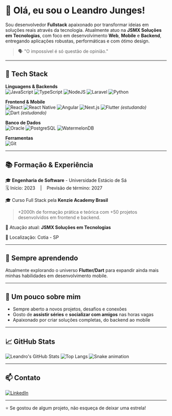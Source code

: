 # 👋 Olá, eu sou o Leandro Junges!

Sou desenvolvedor **Fullstack** apaixonado por transformar ideias em soluções reais através da tecnologia. Atualmente atuo na **JSMX Soluções em Tecnologias**, com foco em desenvolvimento **Web**, **Mobile** e **Backend**, entregando aplicações robustas, performáticas e com ótimo design.

> 🗣 "O impossível é só questão de opinião."

---

## 🚀 Tech Stack

**Linguagens & Backends**  
![JavaScript](https://img.shields.io/badge/-JavaScript-F7DF1E?style=flat&logo=javascript&logoColor=black)
![TypeScript](https://img.shields.io/badge/-TypeScript-3178C6?style=flat&logo=typescript&logoColor=white)
![NodeJS](https://img.shields.io/badge/-Node.js-339933?style=flat&logo=node.js&logoColor=white)
![Laravel](https://img.shields.io/badge/-Laravel-FF2D20?style=flat&logo=laravel&logoColor=white)
![Python](https://img.shields.io/badge/-Python-3776AB?style=flat&logo=python&logoColor=white)

**Frontend & Mobile**  
![React](https://img.shields.io/badge/-React-61DAFB?style=flat&logo=react&logoColor=black)
![React Native](https://img.shields.io/badge/-React%20Native-61DAFB?style=flat&logo=react&logoColor=black)
![Angular](https://img.shields.io/badge/-Angular-DD0031?style=flat&logo=angular&logoColor=white)
![Next.js](https://img.shields.io/badge/-Next.js-000000?style=flat&logo=next.js)
![Flutter](https://img.shields.io/badge/-Flutter-02569B?style=flat&logo=flutter&logoColor=white) *(estudando)*  
![Dart](https://img.shields.io/badge/-Dart-0175C2?style=flat&logo=dart&logoColor=white) *(estudando)*

**Banco de Dados**  
![Oracle](https://img.shields.io/badge/-Oracle-F80000?style=flat&logo=oracle&logoColor=white)
![PostgreSQL](https://img.shields.io/badge/-PostgreSQL-4169E1?style=flat&logo=postgresql&logoColor=white)
![WatermelonDB](https://img.shields.io/badge/-WatermelonDB-FF4A00?style=flat&logo=github&logoColor=white)

**Ferramentas**  
![Git](https://img.shields.io/badge/-Git-F05032?style=flat&logo=git&logoColor=white)

---

## 📚 Formação & Experiência

🎓 **Engenharia de Software** - Universidade Estácio de Sá  
🗓️ Início: 2023 &nbsp;&nbsp;&nbsp;|&nbsp;&nbsp;&nbsp; Previsão de término: 2027

🎓 Curso Full Stack pela **Kenzie Academy Brasil**  
> +2000h de formação prática e teórica com +50 projetos desenvolvidos em frontend e backend.

💼 Atuação atual: **JSMX Soluções em Tecnologias**

📍 Localização: Cotia - SP

---

## 🧠 Sempre aprendendo

Atualmente explorando o universo **Flutter/Dart** para expandir ainda mais minhas habilidades em desenvolvimento mobile.

---

## 🎯 Um pouco sobre mim

- Sempre aberto a novos projetos, desafios e conexões
- Gosto de **assistir séries** e **socializar com amigos** nas horas vagas
- Apaixonado por criar soluções completas, do backend ao mobile

---

## 📈 GitHub Stats

![Leandro's GitHub Stats](https://github-readme-stats.vercel.app/api?username=LeandroJunges&show_icons=true&theme=tokyonight)
![Top Langs](https://github-readme-stats.vercel.app/api/top-langs/?username=LeandroJunges&layout=compact&theme=tokyonight)
![Snake animation](https://github.com/seu-usuário-aqui/seu-usuário-aqui/blob/output/github-contribution-grid-snake.svg)

---

## 📫 Contato

[![LinkedIn](https://img.shields.io/badge/-LinkedIn-0077B5?style=flat&logo=linkedin&logoColor=white)](https://www.linkedin.com/in/leandro-junges/)

---

⭐ Se gostou de algum projeto, não esqueça de deixar uma estrela!
